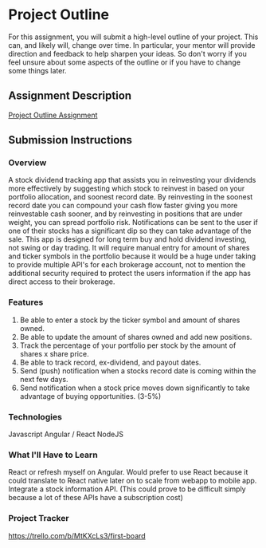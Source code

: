 # Project Outline
For this assignment, you will submit a high-level outline of your project. This can, and likely will, change over time. In particular, your mentor will provide direction and feedback to help sharpen your ideas. So don't worry if you feel unsure about some aspects of the outline or if you have to change some things later.

## Assignment Description
[Project Outline Assignment](https://education.launchcode.org/liftoff/modules/assignments/project-outline)

## Submission Instructions

### Overview
A stock dividend tracking app that assists you in reinvesting your dividends more effectively by suggesting which stock to reinvest in based on your portfolio allocation, and soonest record date. By reinvesting in the soonest record date you can compound your cash flow faster giving you more reinvestable cash sooner, and by reinvesting in positions that are under weight, you can spread portfolio risk. Notifications can be sent to the user if one of their stocks has a significant dip so they can take advantage of the sale. This app is designed for long term buy and hold dividend investing, not swing or day trading. It will require manual entry for amount of shares and ticker symbols in the portfolio because it would be a huge under taking to provide multiple API's for each brokerage account, not to mention the additional security required to protect the users information if the app has direct access to their brokerage.
### Features
1. Be able to enter a stock by the ticker symbol and amount of shares owned.
2. Be able to update the amount of shares owned and add new positions.
3. Track the percentage of your portfolio per stock by the amount of shares x share price.
4. Be able to track record, ex-dividend, and payout dates.
5. Send (push) notification when a stocks record date is coming within the next few days.
6. Send notification when a stock price moves down significantly to take advantage of buying opportunities. (3-5%)
### Technologies
Javascript
Angular / React
NodeJS
### What I'll Have to Learn
React or refresh myself on Angular. Would prefer to use React because it could translate to React native later on to scale from webapp to mobile app.
Integrate a stock information API. (This could prove to be difficult simply because a lot of these APIs have a subscription cost)

### Project Tracker
https://trello.com/b/MtKXcLs3/first-board

